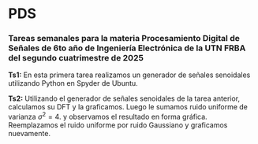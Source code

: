 # PDS

### Tareas semanales para la materia Procesamiento Digital de Señales de 6to año de Ingeniería Electrónica de la UTN FRBA del segundo cuatrimestre de 2025

**Ts1:** En esta primera tarea realizamos un generador de señales senoidales utilizando Python en Spyder de Ubuntu.

**Ts2:** Utilizando el generador de señales senoidales de la tarea anterior, calculamos su DFT y la graficamos.
Luego le sumamos ruido uniforme de varianza $\sigma^2 = 4$. y observamos el resultado en forma gráfica.
Reemplazamos el ruido uniforme por ruido Gaussiano y graficamos nuevamente.

